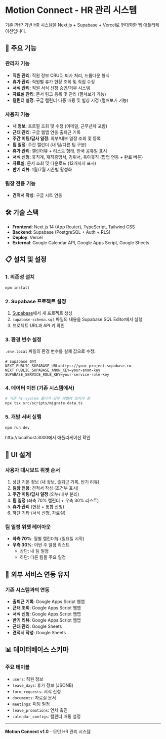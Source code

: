 # Motion Connect - HR 관리 시스템

기존 PHP 기반 HR 시스템을 Next.js + Supabase + Vercel로 현대화한 웹 애플리케이션입니다.

## 🚀 주요 기능

### 관리자 기능
- **직원 관리**: 직원 정보 CRUD, 퇴사 처리, 드롭다운 형식
- **휴가 관리**: 직원별 휴가 현황 조회 및 직접 수정
- **서식 관리**: 직원 서식 신청 승인/거부 시스템
- **자료실 관리**: 문서 링크 등록 및 관리 (펼쳐보기 기능)
- **캘린더 설정**: 구글 캘린더 다중 매핑 및 별칭 지정 (펼쳐보기 기능)

### 사용자 기능
- **내 정보**: 프로필 조회 및 수정 (이메일, 근무년차 포함)
- **근태 관리**: 구글 웹앱 연동 출퇴근 기록
- **주간 미팅/답사 일정**: 외부/내부 일정 조회 및 등록
- **팀 일정**: 주간 캘린더 (내 팀/다른 팀 구분)
- **휴가 관리**: 캘린더뷰 + 리스트 형태, 한국 공휴일 표시
- **서식 신청**: 휴직계, 재직증명서, 경위서, 육아휴직 (팝업 연동 + 완료 버튼)
- **자료실**: 문서 조회 및 다운로드 (12개까지 표시)
- **반기 리뷰**: 1월/7월 시즌별 활성화

### 팀장 전용 기능
- **견적서 작성**: 구글 시트 연동

## 🛠️ 기술 스택

- **Frontend**: Next.js 14 (App Router), TypeScript, Tailwind CSS
- **Backend**: Supabase (PostgreSQL + Auth + RLS)
- **Deploy**: Vercel
- **External**: Google Calendar API, Google Apps Script, Google Sheets

## 📋 설치 및 설정

### 1. 의존성 설치

```bash
npm install
```

### 2. Supabase 프로젝트 설정

1. [Supabase](https://supabase.com)에서 새 프로젝트 생성
2. `supabase-schema.sql` 파일의 내용을 Supabase SQL Editor에서 실행
3. 프로젝트 URL과 API 키 확인

### 3. 환경 변수 설정

`.env.local` 파일의 환경 변수를 실제 값으로 수정:

```env
# Supabase 설정
NEXT_PUBLIC_SUPABASE_URL=https://your-project.supabase.co
NEXT_PUBLIC_SUPABASE_ANON_KEY=your-anon-key
SUPABASE_SERVICE_ROLE_KEY=your-service-role-key
```

### 4. 데이터 이전 (기존 시스템에서)

```bash
# 기존 hr-system 폴더가 같은 레벨에 있어야 함
npx tsx src/scripts/migrate-data.ts
```

### 5. 개발 서버 실행

```bash
npm run dev
```

http://localhost:3000에서 애플리케이션 확인

## 🎨 UI 설계

### 사용자 대시보드 위젯 순서
1. 상단 기본 정보 (내 정보, 출퇴근 기록, 반기 리뷰)
2. **팀장 전용**: 견적서 작성 (조건부 표시)
3. **주간 미팅/답사 일정** (외부/내부 분리)
4. **팀 일정** (좌측 70% 캘린더 + 우측 30% 리스트)
5. **휴가 관리** (현황 + 통합 신청)
6. 하단 기타 (서식 신청, 자료실)

### 팀 일정 위젯 레이아웃
- **좌측 70%**: 월별 캘린더뷰 (일요일 시작)
- **우측 30%**: 이번 주 일정 리스트
  - 상단: 내 팀 일정
  - 하단: 다른 팀들 주요 일정

## 🔄 외부 서비스 연동 유지

### 기존 시스템과의 연동
- **출퇴근 기록**: Google Apps Script 웹앱
- **근태 조회**: Google Apps Script 웹앱 
- **서식 신청**: Google Apps Script 웹앱
- **반기 리뷰**: Google Apps Script 웹앱
- **근태 관리**: Google Sheets
- **견적서 작성**: Google Sheets

## 📊 데이터베이스 스키마

### 주요 테이블
- `users`: 직원 정보
- `leave_days`: 휴가 정보 (JSONB)
- `form_requests`: 서식 신청
- `documents`: 자료실 문서
- `meetings`: 미팅 일정
- `leave_promotions`: 연차 촉진
- `calendar_configs`: 캘린더 매핑 설정

---

**Motion Connect v1.0** - 모던 HR 관리 시스템
